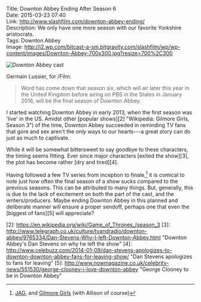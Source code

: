 Title: Downton Abbey Ending After Season 6  
Date: 2015-03-23 07:40  
Link: http://www.slashfilm.com/downton-abbey-ending/  
Description: We only have one more season with our favorite Yorkshire aristocrats.  
Tags: Downton Abbey  
Image: http://i2.wp.com/bitcast-a-sm.bitgravity.com/slashfilm/wp/wp-content/images/Downton-Abbey-700x300.jpg?resize=700%2C300  

![Downton Abbey cast][1]

Germain Lussier, for /Film:

> Word has come down that season six, which will air later this year in the United Kingdom before airing on PBS in the States in January 2016, will be the final season of Downton Abbey.

I started watching Downton Abbey in early 2013, when the first season was 'live' in the US. Amidst other [popular shows][2] "Wikipedia: Gilmore Girls, Season 3") of the time, Downton Abbey succeeded in reminding TV fans that gore and sex aren't the *only* ways to our hearts---a great story can do just as much to captivate. 

While it will be somewhat bittersweet to say goodbye to these characters, the timing seems fitting. Ever since major characters [exited the show][3], the plot has become rather [dry and tired][4].

Having followed a few TV series from inception to finale,[^1] it is comical to note just how often the final season of a show sucks compared to the previous seasons. This can be attributed to many things. But, generally, this is due to the lack of excitement on both the part of the cast, and the writers/producers. Maybe ending Downton Abbey in this planned and deliberate manner will ensure a proper sendoff, perhaps one that even the [biggest of fans][5] will appreciate?

[^1]: [JAG][a], and [Gilmore Girls][b] (with Allison of course)

[a]: https://en.wikipedia.org/wiki/JAG_%28TV_series%29 "Wikipedia: JAG"
[b]: https://en.wikipedia.org/wiki/Gilmore_Girls "Wikipedia: Gilmore Girls"

[1]: http://i2.wp.com/bitcast-a-sm.bitgravity.com/slashfilm/wp/wp-content/images/Downton-Abbey-700x300.jpg?resize=700%2C300 "Downton Abbey cast"
[2]: https://en.wikipedia.org/wiki/Game_of_Thrones_(season_3
[3]: http://www.telegraph.co.uk/culture/tvandradio/downton-abbey/9765334/Dan-Stevens-Why-I-left-Downton-Abbey.html "Downton Abbey's Dan Stevens on why he left the show"
[4]: http://www.celebuzz.com/2014-01-09/dan-stevens-apologizes-to-downton-downton-abbey-fans-for-leaving-show/ "Dan Stevens apologizes to fans for leaving"
[5]: http://www.nowmagazine.co.uk/celebrity-news/551530/george-clooney-i-love-downton-abbey "George Clooney to be in Downton Abbey"